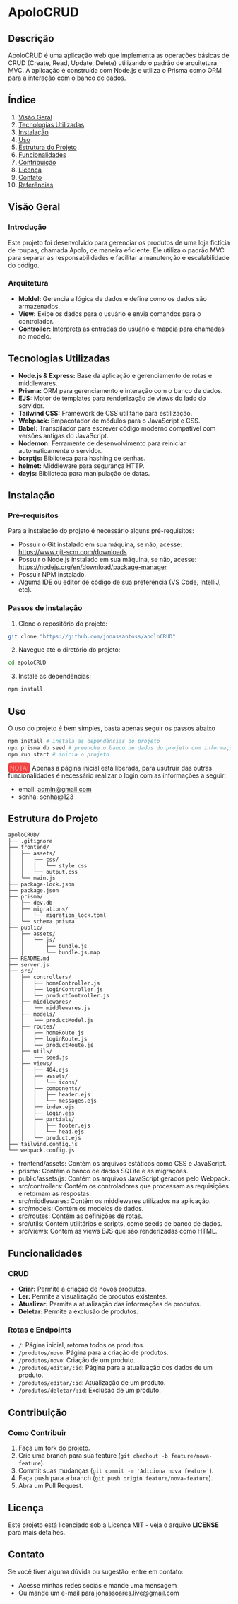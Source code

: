 # ApoloCRUD

## Descrição

ApoloCRUD é uma aplicação web que implementa as operações básicas de CRUD (Create, Read, Update, Delete) utilizando o padrão de arquitetura MVC. A aplicação é construída com Node.js e utiliza o Prisma como ORM para a interação com o banco de dados.

## Índice

1. [Visão Geral](#visão-geral)
2. [Tecnologias Utilizadas](#tecnologias-utilizadas)
3. [Instalação](#instalação)
4. [Uso](#uso)
5. [Estrutura do Projeto](#estrutura-do-projeto)
6. [Funcionalidades](#funcionalidades)
7. [Contribuição](#contribuição)
8. [Licença](#licença)
9. [Contato](#contato)
10. [Referências](#referências)

## Visão Geral

### Introdução

Este projeto foi desenvolvido para gerenciar os produtos de uma loja fictícia de roupas, chamada Apolo, de maneira eficiente. Ele utiliza o padrão MVC para separar as responsabilidades e facilitar a manutenção e escalabilidade do código.

### Arquitetura

- **Moldel:** Gerencia a lógica de dados e define como os dados são armazenados.
- **View:** Exibe os dados para o usuário e envia comandos para o controlador.
- **Controller:** Interpreta as entradas do usuário e mapeia para chamadas no modelo.

## Tecnologias Utilizadas

- **Node.js & Express:** Base da aplicação e gerenciamento de rotas e middlewares.
- **Prisma:** ORM para gerenciamento e interação com o banco de dados.
- **EJS:** Motor de templates para renderização de views do lado do servidor.
- **Tailwind CSS:** Framework de CSS utilitário para estilização.
- **Webpack:** Empacotador de módulos para o JavaScript e CSS.
- **Babel:** Transpilador para escrever código moderno compatível com versões antigas do JavaScript.
- **Nodemon:** Ferramente de desenvolvimento para reiniciar automaticamente o servidor.
- **bcrptjs:** Biblioteca para hashing de senhas.
- **helmet:** Middleware para segurança HTTP.
- **dayjs:** Biblioteca para manipulação de datas.

## Instalação

### Pré-requisitos

Para a instalação do projeto é necessário alguns pré-requisitos:

- Possuir o Git instalado em sua máquina, se não, acesse: https://www.git-scm.com/downloads
- Possuir o Node.js instalado em sua máquina, se não, acesse: https://nodejs.org/en/download/package-manager
- Possuir NPM instalado.
- Alguma IDE ou editor de código de sua preferência (VS Code, IntelliJ, etc).

### Passos de instalação

1. Clone o repositório do projeto:

```bash
git clone "https://github.com/jonassantoss/apoloCRUD"
```

2. Navegue até o diretório do projeto:

```bash
cd apoloCRUD
```

3. Instale as dependências:

```bash
npm install
```

## Uso

O uso do projeto é bem simples, basta apenas seguir os passos abaixo

```bash
npm install # instala as dependências do projeto
npx prisma db seed # preenche o banco de dados do projeto com informações de produtos e o login de acesso
npm run start # inicia o projeto
```

<span style="color: #fca5a5; background: #ef4444; padding: 4px; border-radius: 8px">NOTA:</span> Apenas a página inicial está liberada, para usufruir das outras funcionalidades é necessário realizar o login com as informações a seguir:

- email: admin@gmail.com
- senha: senha@123

## Estrutura do Projeto

```plaintext
apoloCRUD/
├── .gitignore
├── frontend/
│   ├── assets/
│   │   ├── css/
│   │   │   └── style.css
│   │   └── output.css
│   └── main.js
├── package-lock.json
├── package.json
├── prisma/
│   ├── dev.db
│   ├── migrations/
│   │   └── migration_lock.toml
│   └── schema.prisma
├── public/
│   ├── assets/
│   │   └── js/
│   │       ├── bundle.js
│   │       └── bundle.js.map
├── README.md
├── server.js
├── src/
│   ├── controllers/
│   │   ├── homeController.js
│   │   ├── loginController.js
│   │   └── productController.js
│   ├── middlewares/
│   │   └── middlewares.js
│   ├── models/
│   │   └── productModel.js
│   ├── routes/
│   │   ├── homeRoute.js
│   │   ├── loginRoute.js
│   │   └── productRoute.js
│   ├── utils/
│   │   └── seed.js
│   ├── views/
│   │   ├── 404.ejs
│   │   ├── assets/
│   │   │   └── icons/
│   │   ├── components/
│   │   │   ├── header.ejs
│   │   │   └── messages.ejs
│   │   ├── index.ejs
│   │   ├── login.ejs
│   │   ├── partials/
│   │   │   ├── footer.ejs
│   │   │   └── head.ejs
│   │   └── product.ejs
├── tailwind.config.js
└── webpack.config.js
```

- frontend/assets: Contém os arquivos estáticos como CSS e JavaScript.
- prisma: Contém o banco de dados SQLite e as migrações.
- public/assets/js: Contém os arquivos JavaScript gerados pelo Webpack.
- src/controllers: Contém os controladores que processam as requisições e retornam as respostas.
- src/middlewares: Contém os middlewares utilizados na aplicação.
- src/models: Contém os modelos de dados.
- src/routes: Contém as definições de rotas.
- src/utils: Contém utilitários e scripts, como seeds de banco de dados.
- src/views: Contém as views EJS que são renderizadas como HTML.

## Funcionalidades

### CRUD

- **Criar:** Permite a criação de novos produtos.
- **Ler:** Permite a visualização de produtos existentes.
- **Atualizar:** Permite a atualização das informações de produtos.
- **Deletar:** Permite a exclusão de produtos.

### Rotas e Endpoints

- `/`: Página inicial, retorna todos os produtos.
- `/produtos/novo`: Página para a criação de produtos.
- `/produtos/novo`: Criação de um produto.
- `/produtos/editar/:id`: Página para a atualização dos dados de um produto.
- `/produtos/editar/:id`: Atualização de um produto.
- `/produtos/deletar/:id`: Exclusão de um produto.

## Contribuição

### Como Contribuir

1. Faça um fork do projeto.
2. Crie uma branch para sua feature (`git chechout -b feature/nova-feature`).
3. Commit suas mudanças (`git commit -m 'Adiciona nova feature'`).
4. Faça push para a branch (`git push origin feature/nova-feature`).
5. Abra um Pull Request.

## Licença

Este projeto está licenciado sob a Licença MIT - veja o arquivo **LICENSE** para mais detalhes.

## Contato

Se você tiver alguma dúvida ou sugestão, entre em contato:

- Acesse minhas redes socias e mande uma mensagem
- Ou mande um e-mail para jonassoares.live@gmail.com
